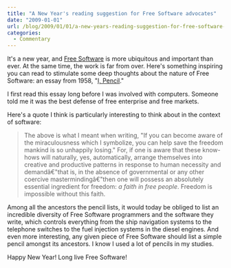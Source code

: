 ```yaml
---
title: "A New Year's reading suggestion for Free Software advocates"
date: "2009-01-01"
url: /blog/2009/01/01/a-new-years-reading-suggestion-for-free-software-advocates/
categories:
  - Commentary
---
```

It's a new year, and [Free Software](http://www.fsf.org/) is more ubiquitous and important than ever. At the same time, the work is far from over. Here's something inspiring you can read to stimulate some deep thoughts about the nature of Free Software: an essay from 1958, "[I, Pencil](http://www.econlib.org/library/Essays/rdPncl1.html)."

I first read this essay long before I was involved with computers. Someone told me it was the best defense of free enterprise and free markets.

Here's a quote I think is particularly interesting to think about in the context of software:

> The above is what I meant when writing, "If you can become aware of the miraculousness which I symbolize, you can help save the freedom mankind is so unhappily losing." For, if one is aware that these know-hows will naturally, yes, automatically, arrange themselves into creative and productive patterns in response to human necessity and demandâ€"that is, in the absence of governmental or any other coercive mastermindingâ€"then one will possess an absolutely essential ingredient for freedom: *a faith in free people*. Freedom is impossible without this faith.

Among all the ancestors the pencil lists, it would today be obliged to list an incredible diversity of Free Software programmers and the software they write, which controls everything from the ship navigation systems to the telephone switches to the fuel injection systems in the diesel engines. And even more interesting, any given piece of Free Software should list a simple pencil amongst its ancestors. I know I used a lot of pencils in my studies.

Happy New Year! Long live Free Software!


